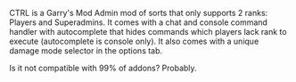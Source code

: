 CTRL is a Garry's Mod Admin mod of sorts that only supports 2 ranks: Players and Superadmins.
It comes with a chat and console command handler with autocomplete that hides commands which players lack rank to execute (autocomplete is console only). It also comes with a unique damage mode selector in the options tab.

Is it not compatible with 99% of addons? Probably.
